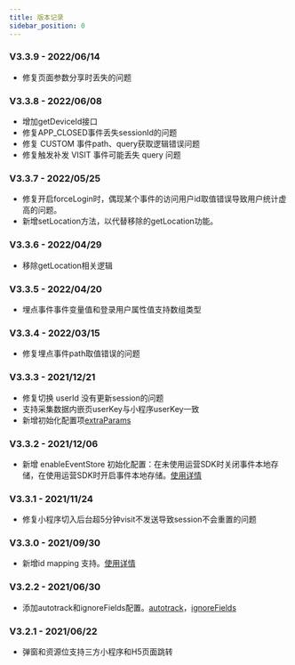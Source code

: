 ```yaml
---
title: 版本记录
sidebar_position: 0
---
```


### V3.3.9 - 2022/06/14
* 修复页面参数分享时丢失的问题

### V3.3.8 - 2022/06/08

* 增加getDeviceId接口
* 修复APP_CLOSED事件丢失sessionId的问题
* 修复 CUSTOM 事件path、query获取逻辑错误问题
* 修复触发补发 VISIT 事件可能丢失 query 问题 

### V3.3.7 - 2022/05/25

* 修复开启forceLogin时，偶现某个事件的访问用户id取值错误导致用户统计虚高的问题。
* 新增setLocation方法，以代替移除的getLocation功能。

### V3.3.6 - 2022/04/29

* 移除getLocation相关逻辑

### V3.3.5 - 2022/04/20

* 埋点事件事件变量值和登录用户属性值支持数组类型

### V3.3.4 - 2022/03/15

* 修复埋点事件path取值错误的问题

### V3.3.3 - 2021/12/21

* 修复切换 userId 没有更新session的问题
* 支持采集数据内嵌页userKey与小程序userKey一致
* 新增初始化配置项[extraParams](/docs/miniprogram/3.3/initSettings#extraparams)

### V3.3.2 - 2021/12/06

* 新增 enableEventStore 初始化配置：在未使用运营SDK时关闭事件本地存储，在使用运营SDK时开启事件本地存储。[使用详情](/docs/miniprogram/3.3/initSettings#enableeventstore)

### V3.3.1 - 2021/11/24

* 修复小程序切入后台超5分钟visit不发送导致session不会重置的问题

### V3.3.0 - 2021/09/30

* 新增id mapping 支持。[使用详情](/docs/miniprogram/3.3/initSettings#enableidmapping)

### V3.2.2 - 2021/06/30

* 添加autotrack和ignoreFields配置。[autotrack](/docs/miniprogram/3.3/initSettings#autotrack)，[ignoreFields](/docs/miniprogram/3.3/initSettings#ignorefields)

### V3.2.1 - 2021/06/22

* 弹窗和资源位支持三方小程序和H5页面跳转
